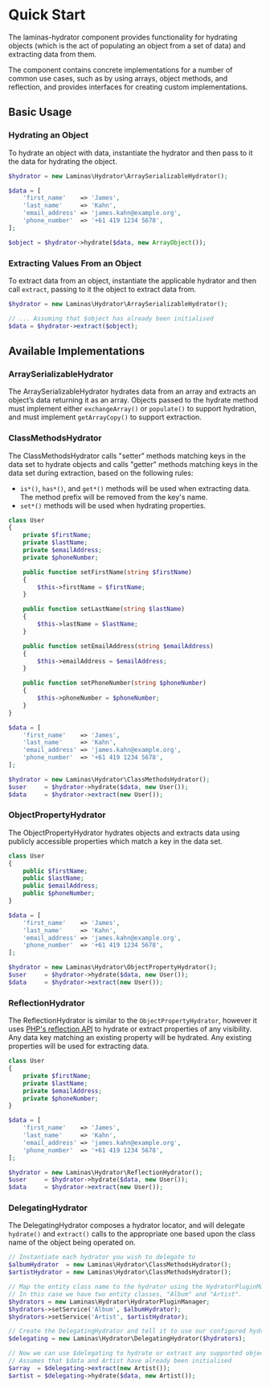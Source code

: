 # Quick Start

The laminas-hydrator component provides functionality for hydrating objects (which is the act of populating an object from a set of data) and extracting data from them.

The component contains concrete implementations for a number of common use cases, such as by using arrays, object methods, and reflection, and provides interfaces for creating custom implementations.

## Basic Usage

### Hydrating an Object

To hydrate an object with data, instantiate the hydrator and then pass to it the data for hydrating the object.

```php
$hydrator = new Laminas\Hydrator\ArraySerializableHydrator();

$data = [
    'first_name'    => 'James',
    'last_name'     => 'Kahn',
    'email_address' => 'james.kahn@example.org',
    'phone_number'  => '+61 419 1234 5678',
];

$object = $hydrator->hydrate($data, new ArrayObject());
```

### Extracting Values From an Object

To extract data from an object, instantiate the applicable hydrator and then call `extract`, passing to it the object to extract data from.

```php
$hydrator = new Laminas\Hydrator\ArraySerializableHydrator();

// ... Assuming that $object has already been initialised
$data = $hydrator->extract($object);
```

## Available Implementations

### ArraySerializableHydrator

The ArraySerializableHydrator hydrates data from an array and extracts an object’s data returning it as an array.
Objects passed to the hydrate method must implement either `exchangeArray()` or `populate()` to support hydration, and must implement `getArrayCopy()` to support extraction.

### ClassMethodsHydrator

The ClassMethodsHydrator calls "setter" methods matching keys in the data set to hydrate objects and calls "getter" methods matching keys in the data set during extraction, based on the following rules:

- `is*()`, `has*()`, and `get*()` methods will be used when extracting data.
  The method prefix will be removed from the key's name.
- `set*()` methods will be used when hydrating properties.

```php
class User
{
    private $firstName;
    private $lastName;
    private $emailAddress;
    private $phoneNumber;

    public function setFirstName(string $firstName)
    {
        $this->firstName = $firstName;
    }

    public function setLastName(string $lastName)
    {
        $this->lastName = $lastName;
    }

    public function setEmailAddress(string $emailAddress)
    {
        $this->emailAddress = $emailAddress;
    }

    public function setPhoneNumber(string $phoneNumber)
    {
        $this->phoneNumber = $phoneNumber;
    }
}

$data = [
    'first_name'    => 'James',
    'last_name'     => 'Kahn',
    'email_address' => 'james.kahn@example.org',
    'phone_number'  => '+61 419 1234 5678',
];

$hydrator = new Laminas\Hydrator\ClassMethodsHydrator();
$user     = $hydrator->hydrate($data, new User());
$data     = $hydrator->extract(new User());
```

### ObjectPropertyHydrator

The ObjectPropertyHydrator hydrates objects and extracts data using publicly accessible properties which match a key in the data set.

```php
class User
{
    public $firstName;
    public $lastName;
    public $emailAddress;
    public $phoneNumber;
}

$data = [
    'first_name'    => 'James',
    'last_name'     => 'Kahn',
    'email_address' => 'james.kahn@example.org',
    'phone_number'  => '+61 419 1234 5678',
];

$hydrator = new Laminas\Hydrator\ObjectPropertyHydrator();
$user     = $hydrator->hydrate($data, new User());
$data     = $hydrator->extract(new User());
```

### ReflectionHydrator

The ReflectionHydrator is similar to the `ObjectPropertyHydrator`, however it uses [PHP's reflection API](http://php.net/manual/en/intro.reflection.php) to hydrate or extract properties of any visibility.
Any data key matching an existing property will be hydrated.
Any existing properties will be used for extracting data.

```php
class User
{
    private $firstName;
    private $lastName;
    private $emailAddress;
    private $phoneNumber;
}

$data = [
    'first_name'    => 'James',
    'last_name'     => 'Kahn',
    'email_address' => 'james.kahn@example.org',
    'phone_number'  => '+61 419 1234 5678',
];

$hydrator = new Laminas\Hydrator\ReflectionHydrator();
$user     = $hydrator->hydrate($data, new User());
$data     = $hydrator->extract(new User());
```

### DelegatingHydrator

The DelegatingHydrator composes a hydrator locator, and will delegate `hydrate()` and `extract()` calls to the appropriate one based upon the class name of the object being operated on.

```php
// Instantiate each hydrator you wish to delegate to
$albumHydrator  = new Laminas\Hydrator\ClassMethodsHydrator();
$artistHydrator = new Laminas\Hydrator\ClassMethodsHydrator();

// Map the entity class name to the hydrator using the HydratorPluginManager.
// In this case we have two entity classes, "Album" and "Artist".
$hydrators = new Laminas\Hydrator\HydratorPluginManager;
$hydrators->setService('Album', $albumHydrator);
$hydrators->setService('Artist', $artistHydrator);

// Create the DelegatingHydrator and tell it to use our configured hydrator locator
$delegating = new Laminas\Hydrator\DelegatingHydrator($hydrators);

// Now we can use $delegating to hydrate or extract any supported object
// Assumes that $data and Artist have already been initialised
$array  = $delegating->extract(new Artist());
$artist = $delegating->hydrate($data, new Artist());
```
